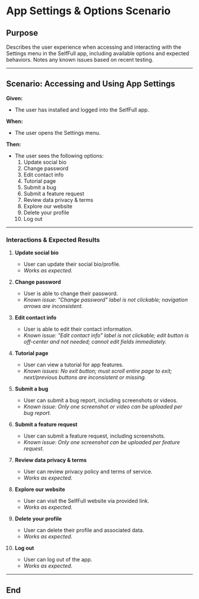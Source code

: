 # App Settings & Options Scenario

## Purpose
Describes the user experience when accessing and interacting with the Settings menu in the SelfFull app, including available options and expected behaviors. Notes any known issues based on recent testing.

---

## Scenario: Accessing and Using App Settings

**Given:**  
- The user has installed and logged into the SelfFull app.

**When:**  
- The user opens the Settings menu.

**Then:**  
- The user sees the following options:
  1. Update social bio
  2. Change password
  3. Edit contact info
  4. Tutorial page
  5. Submit a bug
  6. Submit a feature request
  7. Review data privacy & terms
  8. Explore our website
  9. Delete your profile
  10. Log out

---

### Interactions & Expected Results

1. **Update social bio**  
   - User can update their social bio/profile.  
   - *Works as expected.*

2. **Change password**  
   - User is able to change their password.  
   - *Known issue: "Change password" label is not clickable; navigation arrows are inconsistent.*

3. **Edit contact info**  
   - User is able to edit their contact information.  
   - *Known issue: "Edit contact info" label is not clickable; edit button is off-center and not needed; cannot edit fields immediately.*

4. **Tutorial page**  
   - User can view a tutorial for app features.  
   - *Known issues: No exit button; must scroll entire page to exit; next/previous buttons are inconsistent or missing.*

5. **Submit a bug**  
   - User can submit a bug report, including screenshots or videos.  
   - *Known issue: Only one screenshot or video can be uploaded per bug report.*

6. **Submit a feature request**  
   - User can submit a feature request, including screenshots.  
   - *Known issue: Only one screenshot can be uploaded per feature request.*

7. **Review data privacy & terms**  
   - User can review privacy policy and terms of service.  
   - *Works as expected.*

8. **Explore our website**  
   - User can visit the SelfFull website via provided link.  
   - *Works as expected.*

9. **Delete your profile**  
   - User can delete their profile and associated data.  
   - *Works as expected.*

10. **Log out**  
    - User can log out of the app.  
    - *Works as expected.*

---

## End
